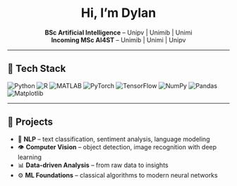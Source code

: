 <div align="center">
  
#  Hi, I’m Dylan  

 **BSc Artificial Intelligence** – Unipv | Unimib | Unimi  
 **Incoming MSc AI4ST** – Unimib | Unimi | Unipv  

</div>

---

## 🔧 Tech Stack  

![Python](https://img.shields.io/badge/Python-3776AB?style=for-the-badge&logo=python&logoColor=white) 
![R](https://img.shields.io/badge/R-276DC3?style=for-the-badge&logo=r&logoColor=white) 
![MATLAB](https://img.shields.io/badge/MATLAB-0076A8?style=for-the-badge&logo=mathworks&logoColor=white) 
![PyTorch](https://img.shields.io/badge/PyTorch-EE4C2C?style=for-the-badge&logo=pytorch&logoColor=white) 
![TensorFlow](https://img.shields.io/badge/TensorFlow-FF6F00?style=for-the-badge&logo=tensorflow&logoColor=white) 
![NumPy](https://img.shields.io/badge/NumPy-013243?style=for-the-badge&logo=numpy&logoColor=white) 
![Pandas](https://img.shields.io/badge/Pandas-150458?style=for-the-badge&logo=pandas&logoColor=white) 
![Matplotlib](https://img.shields.io/badge/Matplotlib-006C91?style=for-the-badge&logo=plotly&logoColor=white)  

---

## 🚀 Projects  

- 🧠 **NLP** – text classification, sentiment analysis, language modeling  
- 👁️ **Computer Vision** – object detection, image recognition with deep learning  
- 📊 **Data-driven Analysis** – from raw data to insights  
- ⚙️ **ML Foundations** – classical algorithms to modern neural networks  
